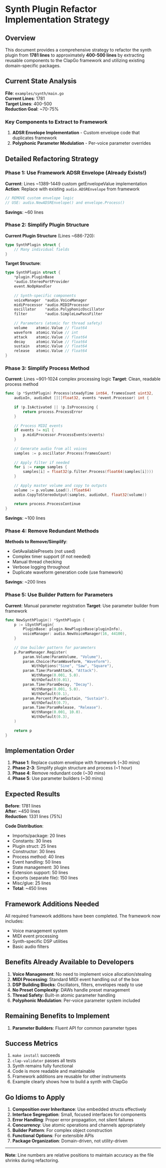 # Synth Plugin Refactor Implementation Strategy

## Overview

This document provides a comprehensive strategy to refactor the synth plugin from **1781 lines** to approximately **400-500 lines** by extracting reusable components to the ClapGo framework and utilizing existing domain-specific packages.

## Current State Analysis

**File**: `examples/synth/main.go`  
**Current Lines**: 1781  
**Target Lines**: 400-500  
**Reduction Goal**: ~70-75%

### Key Components to Extract to Framework

1. **ADSR Envelope Implementation** - Custom envelope code that duplicates framework
2. **Polyphonic Parameter Modulation** - Per-voice parameter overrides

## Detailed Refactoring Strategy

### Phase 1: Use Framework ADSR Envelope (Already Exists!)

**Current**: Lines ~1389-1449 custom getEnvelopeValue implementation
**Action**: Replace with existing `audio.ADSREnvelope` from framework

```go
// REMOVE custom envelope logic
// USE: audio.NewADSREnvelope() and envelope.Process()
```

**Savings**: ~60 lines

### Phase 2: Simplify Plugin Structure

**Current Plugin Structure** (Lines ~686-720):
```go
type SynthPlugin struct {
    // Many individual fields
}
```

**Target Structure**:
```go
type SynthPlugin struct {
    *plugin.PluginBase
    *audio.StereoPortProvider
    event.NoOpHandler
    
    // Synth-specific components
    voiceManager  *audio.VoiceManager
    midiProcessor *audio.MIDIProcessor
    oscillator    *audio.PolyphonicOscillator
    filter        *audio.SimpleLowPassFilter
    
    // Parameters (atomic for thread safety)
    volume    atomic.Value // float64
    waveform  atomic.Value // int
    attack    atomic.Value // float64
    decay     atomic.Value // float64
    sustain   atomic.Value // float64
    release   atomic.Value // float64
}
```

### Phase 3: Simplify Process Method

**Current**: Lines ~901-1024 complex processing logic
**Target**: Clean, readable process method

```go
func (p *SynthPlugin) Process(steadyTime int64, framesCount uint32, 
    audioIn, audioOut [][]float32, events *event.Processor) int {
    
    if !p.IsActivated || !p.IsProcessing {
        return process.ProcessError
    }
    
    // Process MIDI events
    if events != nil {
        p.midiProcessor.ProcessEvents(events)
    }
    
    // Generate audio from all voices
    samples := p.oscillator.Process(framesCount)
    
    // Apply filter if needed
    for i := range samples {
        samples[i] = float32(p.filter.Process(float64(samples[i])))
    }
    
    // Apply master volume and copy to outputs
    volume := p.volume.Load().(float64)
    audio.CopyToStereoOutput(samples, audioOut, float32(volume))
    
    return process.ProcessContinue
}
```

**Savings**: ~100 lines

### Phase 4: Remove Redundant Methods

**Methods to Remove/Simplify**:
- GetAvailablePresets (not used)
- Complex timer support (if not needed)
- Manual thread checking
- Verbose logging throughout
- Duplicate waveform generation code (use framework)

**Savings**: ~200 lines

### Phase 5: Use Builder Pattern for Parameters

**Current**: Manual parameter registration
**Target**: Use parameter builder from framework

```go
func NewSynthPlugin() *SynthPlugin {
    p := &SynthPlugin{
        PluginBase: plugin.NewPluginBase(pluginInfo),
        voiceManager: audio.NewVoiceManager(16, 44100),
    }
    
    // Use builder pattern for parameters
    p.ParamManager.Register(
        param.Volume(ParamVolume, "Volume"),
        param.Choice(ParamWaveform, "Waveform").
            WithOptions("Sine", "Saw", "Square"),
        param.Time(ParamAttack, "Attack").
            WithRange(0.001, 5.0).
            WithDefault(0.01),
        param.Time(ParamDecay, "Decay").
            WithRange(0.001, 5.0).
            WithDefault(0.1),
        param.Percent(ParamSustain, "Sustain").
            WithDefault(0.7),
        param.Time(ParamRelease, "Release").
            WithRange(0.001, 10.0).
            WithDefault(0.3),
    )
    
    return p
}
```

## Implementation Order

1. **Phase 1**: Replace custom envelope with framework (~30 mins)
2. **Phase 2-3**: Simplify plugin structure and process (~1 hour)
3. **Phase 4**: Remove redundant code (~30 mins)
4. **Phase 5**: Use parameter builders (~30 mins)

## Expected Results

**Before**: 1781 lines  
**After**: ~450 lines  
**Reduction**: 1331 lines (75%)

**Code Distribution**:
- Imports/package: 20 lines
- Constants: 30 lines
- Plugin struct: 25 lines
- Constructor: 30 lines
- Process method: 40 lines
- Event handling: 50 lines
- State management: 30 lines
- Extension support: 50 lines
- Exports (separate file): 150 lines
- Misc/glue: 25 lines
- **Total**: ~450 lines

## Framework Additions Needed

All required framework additions have been completed. The framework now includes:
- Voice management system
- MIDI event processing
- Synth-specific DSP utilities
- Basic audio filters

## Benefits Already Available to Developers

1. **Voice Management**: No need to implement voice allocation/stealing
2. **MIDI Processing**: Standard MIDI event handling out of the box
3. **DSP Building Blocks**: Oscillators, filters, envelopes ready to use
4. **No Preset Complexity**: DAWs handle preset management
5. **Thread Safety**: Built-in atomic parameter handling
6. **Polyphonic Modulation**: Per-voice parameter system included

## Remaining Benefits to Implement

1. **Parameter Builders**: Fluent API for common parameter types

## Success Metrics

1. `make install` succeeds
2. `clap-validator` passes all tests
3. Synth remains fully functional
4. Code is more readable and maintainable
5. Framework additions are reusable for other instruments
6. Example clearly shows how to build a synth with ClapGo

## Go Idioms to Apply

1. **Composition over Inheritance**: Use embedded structs effectively
2. **Interface Segregation**: Small, focused interfaces for components
3. **Error Handling**: Proper error propagation, not silent failures
4. **Concurrency**: Use atomic operations and channels appropriately
5. **Builder Pattern**: For complex object construction
6. **Functional Options**: For extensible APIs
7. **Package Organization**: Domain-driven, not utility-driven

---

**Note**: Line numbers are relative positions to maintain accuracy as the file shrinks during refactoring.
